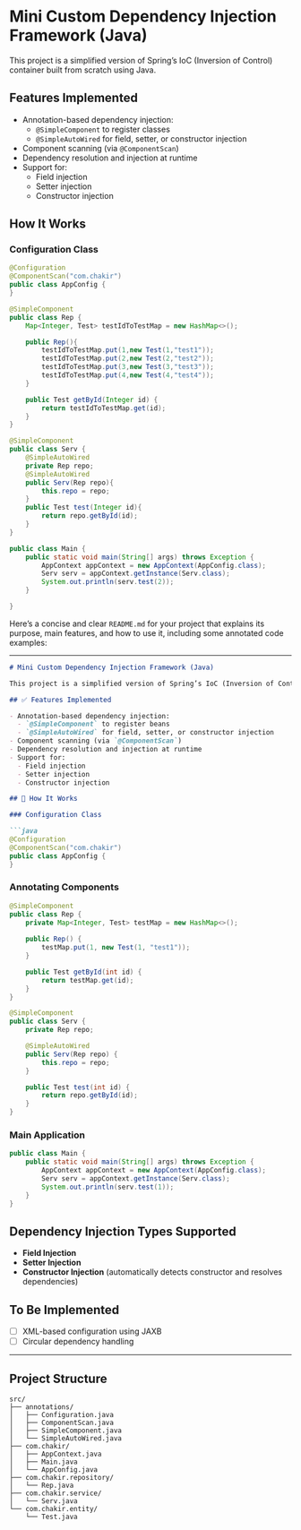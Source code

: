 # Mini Custom Dependency Injection Framework (Java)

This project is a simplified version of Spring’s IoC (Inversion of Control) container built from scratch using Java. 

## Features Implemented

- Annotation-based dependency injection:
    - `@SimpleComponent` to register classes
    - `@SimpleAutoWired` for field, setter, or constructor injection
- Component scanning (via `@ComponentScan`)
- Dependency resolution and injection at runtime
- Support for:
    - Field injection
    - Setter injection
    - Constructor injection

##  How It Works

### Configuration Class

```java
@Configuration
@ComponentScan("com.chakir")
public class AppConfig {
}
```

```java
@SimpleComponent
public class Rep {
    Map<Integer, Test> testIdToTestMap = new HashMap<>();

    public Rep(){
        testIdToTestMap.put(1,new Test(1,"test1"));
        testIdToTestMap.put(2,new Test(2,"test2"));
        testIdToTestMap.put(3,new Test(3,"test3"));
        testIdToTestMap.put(4,new Test(4,"test4"));
    }

    public Test getById(Integer id) {
        return testIdToTestMap.get(id);
    }
}

```
```java
@SimpleComponent
public class Serv {
    @SimpleAutoWired
    private Rep repo;
    @SimpleAutoWired
    public Serv(Rep repo){
        this.repo = repo;
    }
    public Test test(Integer id){
        return repo.getById(id);
    }
}
```
```java
public class Main {
    public static void main(String[] args) throws Exception {
        AppContext appContext = new AppContext(AppConfig.class);
        Serv serv = appContext.getInstance(Serv.class);
        System.out.println(serv.test(2));
    }

}
```

Here’s a concise and clear `README.md` for your project that explains its purpose, main features, and how to use it, including some annotated code examples:

---

````markdown
# Mini Custom Dependency Injection Framework (Java)

This project is a simplified version of Spring’s IoC (Inversion of Control) container built from scratch using Java. It provides a basic dependency injection mechanism using **custom annotations** and supports multiple injection strategies.

## ✅ Features Implemented

- Annotation-based dependency injection:
  - `@SimpleComponent` to register beans
  - `@SimpleAutoWired` for field, setter, or constructor injection
- Component scanning (via `@ComponentScan`)
- Dependency resolution and injection at runtime
- Support for:
  - Field injection
  - Setter injection
  - Constructor injection

## 🔧 How It Works

### Configuration Class

```java
@Configuration
@ComponentScan("com.chakir")
public class AppConfig {
}
````

### Annotating Components

```java
@SimpleComponent
public class Rep {
    private Map<Integer, Test> testMap = new HashMap<>();
    
    public Rep() {
        testMap.put(1, new Test(1, "test1"));
    }

    public Test getById(int id) {
        return testMap.get(id);
    }
}
```

```java
@SimpleComponent
public class Serv {
    private Rep repo;

    @SimpleAutoWired
    public Serv(Rep repo) {
        this.repo = repo;
    }

    public Test test(int id) {
        return repo.getById(id);
    }
}
```

### Main Application

```java
public class Main {
    public static void main(String[] args) throws Exception {
        AppContext appContext = new AppContext(AppConfig.class);
        Serv serv = appContext.getInstance(Serv.class);
        System.out.println(serv.test(1));
    }
}
```

## Dependency Injection Types Supported

* **Field Injection**
* **Setter Injection**
* **Constructor Injection** (automatically detects constructor and resolves dependencies)

## To Be Implemented

* [ ] XML-based configuration using JAXB
* [ ] Circular dependency handling

---

## Project Structure

```
src/
├── annotations/
│   ├── Configuration.java
│   ├── ComponentScan.java
│   ├── SimpleComponent.java
│   └── SimpleAutoWired.java
├── com.chakir/
│   ├── AppContext.java
│   ├── Main.java
│   └── AppConfig.java
├── com.chakir.repository/
│   └── Rep.java
├── com.chakir.service/
│   └── Serv.java
└── com.chakir.entity/
    └── Test.java
```
